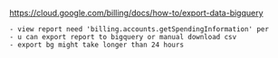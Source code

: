 https://cloud.google.com/billing/docs/how-to/export-data-bigquery

    - view report need 'billing.accounts.getSpendingInformation' per
    - u can export report to bigquery or manual download csv
    - export bg might take longer than 24 hours

